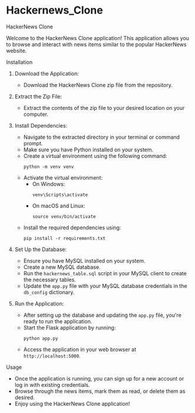 # Hackernews_Clone
 HackerNews Clone

Welcome to the HackerNews Clone application! This application allows you to browse and interact with news items similar to the popular HackerNews website.

Installation

1. Download the Application:
    - Download the HackerNews Clone zip file from the repository.

2. Extract the Zip File:
    - Extract the contents of the zip file to your desired location on your computer.

3. Install Dependencies:
    - Navigate to the extracted directory in your terminal or command prompt.
    - Make sure you have Python installed on your system.
    - Create a virtual environment using the following command:
        ```
        python -m venv venv
        ```
    - Activate the virtual environment:
        - On Windows:
            ```
            venv\Scripts\activate
            ```
        - On macOS and Linux:
            ```
            source venv/bin/activate
            ```
    - Install the required dependencies using:
        ```
        pip install -r requirements.txt
        ```

4. Set Up the Database:
    - Ensure you have MySQL installed on your system.
    - Create a new MySQL database.
    - Run the `hackernews_table.sql` script in your MySQL client to create the necessary tables.
    - Update the `app.py` file with your MySQL database credentials in the `db_config` dictionary.

5. Run the Application:
    - After setting up the database and updating the `app.py` file, you're ready to run the application.
    - Start the Flask application by running:
        ```
        python app.py
        ```
    - Access the application in your web browser at `http://localhost:5000`.

Usage

- Once the application is running, you can sign up for a new account or log in with existing credentials.
- Browse through the news items, mark them as read, or delete them as desired.
- Enjoy using the HackerNews Clone application!

